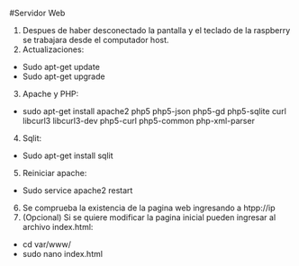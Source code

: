 #Servidor Web

1. Despues de haber desconectado la pantalla y el teclado de la raspberry se trabajara desde el computador host.
2. Actualizaciones:

 + Sudo apt-get update
 + Sudo apt-get upgrade
 
3. Apache y PHP:

 + sudo apt-get install apache2 php5 php5-json php5-gd php5-sqlite curl libcurl3 libcurl3-dev php5-curl php5-common php-xml-parser
 
4. Sqlit:
 + Sudo apt-get install sqlit
 
5. Reiniciar apache:
  + Sudo service apache2 restart
  
6. Se comprueba la existencia de la pagina web ingresando a htpp://ip
7. (Opcional) Si se quiere modificar la pagina inicial pueden ingresar al archivo index.html:
  + cd var/www/
  + sudo nano index.html
